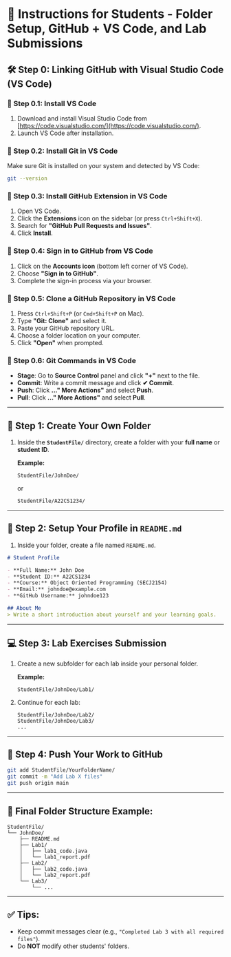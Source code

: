 
# 📝 Instructions for Students - Folder Setup, GitHub + VS Code, and Lab Submissions

## 🛠 Step 0: Linking GitHub with Visual Studio Code (VS Code)

### 🔗 Step 0.1: Install VS Code

1. Download and install Visual Studio Code from [https://code.visualstudio.com/](https://code.visualstudio.com/).
2. Launch VS Code after installation.

### 🔗 Step 0.2: Install Git in VS Code

Make sure Git is installed on your system and detected by VS Code:
```bash
git --version
```

### 🔗 Step 0.3: Install GitHub Extension in VS Code

1. Open VS Code.
2. Click the **Extensions** icon on the sidebar (or press `Ctrl+Shift+X`).
3. Search for **"GitHub Pull Requests and Issues"**.
4. Click **Install**.

### 🔗 Step 0.4: Sign in to GitHub from VS Code

1. Click on the **Accounts icon** (bottom left corner of VS Code).
2. Choose **"Sign in to GitHub"**.
3. Complete the sign-in process via your browser.

### 🔗 Step 0.5: Clone a GitHub Repository in VS Code

1. Press `Ctrl+Shift+P` (or `Cmd+Shift+P` on Mac).
2. Type **"Git: Clone"** and select it.
3. Paste your GitHub repository URL.
4. Choose a folder location on your computer.
5. Click **"Open"** when prompted.

### 🔗 Step 0.6: Git Commands in VS Code

- **Stage**: Go to **Source Control** panel and click **"+"** next to the file.
- **Commit**: Write a commit message and click **✔ Commit**.
- **Push**: Click **..." More Actions"** and select **Push**.
- **Pull**: Click **..." More Actions"** and select **Pull**.

---

## 📂 Step 1: Create Your Own Folder

1. Inside the **`StudentFile/`** directory, create a folder with your **full name** or **student ID**.
   
   **Example:**
   ```
   StudentFile/JohnDoe/
   ```
   or
   ```
   StudentFile/A22CS1234/
   ```

---

## 📄 Step 2: Setup Your Profile in `README.md`

1. Inside your folder, create a file named `README.md`.

```markdown
# Student Profile

- **Full Name:** John Doe
- **Student ID:** A22CS1234
- **Course:** Object Oriented Programming (SECJ2154)
- **Email:** johndoe@example.com
- **GitHub Username:** johndoe123

## About Me
> Write a short introduction about yourself and your learning goals.
```

---

## 💻 Step 3: Lab Exercises Submission

1. Create a new subfolder for each lab inside your personal folder.

   **Example:**
   ```
   StudentFile/JohnDoe/Lab1/
   ```

2. Continue for each lab:
   ```
   StudentFile/JohnDoe/Lab2/
   StudentFile/JohnDoe/Lab3/
   ...
   ```

---

## 🔄 Step 4: Push Your Work to GitHub

```bash
git add StudentFile/YourFolderName/
git commit -m "Add Lab X files"
git push origin main
```

---

## 🎯 Final Folder Structure Example:

```
StudentFile/
└── JohnDoe/
    ├── README.md
    ├── Lab1/
    │   ├── lab1_code.java
    │   └── lab1_report.pdf
    ├── Lab2/
    │   ├── lab2_code.java
    │   └── lab2_report.pdf
    └── Lab3/
        └── ...
```

---

## ✅ Tips:
- Keep commit messages clear (e.g., `"Completed Lab 3 with all required files"`).
- Do **NOT** modify other students' folders.
